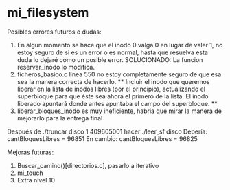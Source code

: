 # mi_filesystem

Posibles errores futuros o dudas:
1. En algun momento se hace que el inodo 0 valga 0 en lugar de valer 1, no estoy seguro de si es un error o es normal, hasta que resuelva esta duda lo dejaré como un posible error.
	SOLUCIONADO: La funcion reservar_inodo lo modifica.
2. ficheros_basico.c linea 550 no estoy completamente seguro de que esa sea la manera correcta de hacerlo.
	** Incluir el inodo que queremos liberar en la lista de inodos libres (por el principio), actualizando el superbloque para que éste sea ahora el primero de la lista. El inodo liberado apuntará donde antes apuntaba el campo del superbloque. **
3. liberar_bloques_inodo es muy ineficiente, habria que mirar la manera de mejorarlo para la entrega final

Después de  ./truncar disco 1 409605001 hacer ./leer_sf disco 
	Debería:
		cantBloquesLibres = 96851
	En cambio:
		cantBloquesLibres = 96825
		
Mejoras futuras:
1. Buscar_camino()[directorios.c], pasarlo a iterativo
2. mi_touch
3. Extra nivel 10
